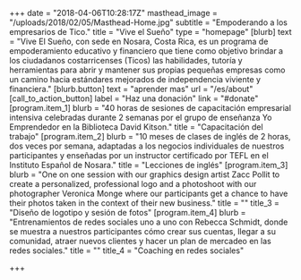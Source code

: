 +++
date = "2018-04-06T10:28:17Z"
masthead_image = "/uploads/2018/02/05/Masthead-Home.jpg"
subtitle = "Empoderando a los empresarios de Tico."
title = "Vive el Sueño"
type = "homepage"
[blurb]
text = "Vive El Sueño, con sede en Nosara, Costa Rica, es un programa de empoderamiento educativo y financiero que tiene como objetivo brindar a los ciudadanos costarricenses (Ticos) las habilidades, tutoría y herramientas para abrir y mantener sus propias pequeñas empresas como un camino hacia estándares mejorados de independencia viviente y financiera."
[blurb.button]
text = "aprender mas"
url = "/es/about"
[call_to_action_button]
label = "Haz una donación"
link = "#donate"
[program.item_1]
blurb = "40 horas de sesiones de capacitación empresarial intensiva celebradas durante 2 semanas por el grupo de enseñanza Yo Emprendedor en la Biblioteca David Kitson."
title = "Capacitación del trabajo"
[program.item_2]
blurb = "10 meses de clases de inglés de 2 horas, dos veces por semana, adaptadas a los negocios individuales de nuestros participantes y enseñadas por un instructor certificado por TEFL en el Instituto Español de Nosara."
title = "Lecciones de inglés"
[program.item_3]
blurb = "One on one session with our graphics design artist Zacc Pollit to create a personalized, professional logo and a photoshoot with our photographer Veronica Monge where our participants get a chance to have their photos taken in the context of their new business."
title = ""
title_3 = "Diseño de logotipo y sesión de fotos"
[program.item_4]
blurb = "Entrenamientos de redes sociales uno a uno con Rebecca Schmidt, donde se muestra a nuestros participantes cómo crear sus cuentas, llegar a su comunidad, atraer nuevos clientes y hacer un plan de mercadeo en las redes sociales."
title = ""
title_4 = "Coaching en redes sociales"

+++
